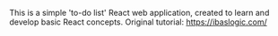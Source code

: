 This is a simple 'to-do list' React web application, created to learn and develop basic React concepts.
Original tutorial: https://ibaslogic.com/
